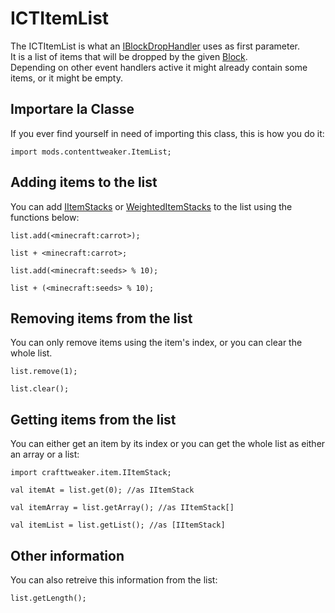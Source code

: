 # ICTItemList

The ICTItemList is what an [IBlockDropHandler](/Mods/ContentTweaker/Vanilla/Advanced_Functionality/Functions/IBlockDropHandler/) uses as first parameter.  
It is a list of items that will be dropped by the given [Block](/Mods/ContentTweaker/Vanilla/Creatable_Content/Block/).  
Depending on other event handlers active it might already contain some items, or it might be empty.

## Importare la Classe
If you ever find yourself in need of importing this class, this is how you do it:
```zenscript
import mods.contenttweaker.ItemList;
```

## Adding items to the list

You can add [IItemStacks](/Vanilla/Items/IItemStack/) or [WeightedItemStacks](/Vanilla/Items/WeightedItemStack/) to the list using the functions below:

```zenscript
list.add(<minecraft:carrot>);

list + <minecraft:carrot>;

list.add(<minecraft:seeds> % 10);

list + (<minecraft:seeds> % 10);
```

## Removing items from the list

You can only remove items using the item's index, or you can clear the whole list.
```zenscript
list.remove(1);

list.clear();
```

## Getting items from the list

You can either get an item by its index or you can get the whole list as either an array or a list:
```zenscript
import crafttweaker.item.IItemStack;

val itemAt = list.get(0); //as IItemStack

val itemArray = list.getArray(); //as IItemStack[]

val itemList = list.getList(); //as [IItemStack]
```


## Other information

You can also retreive this information from the list:

```zenscript
list.getLength();
```